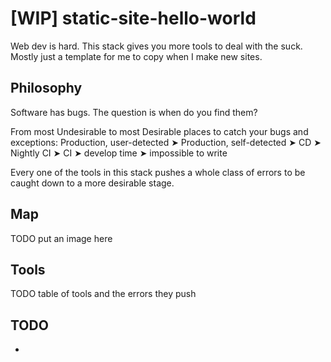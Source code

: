 # [WIP] static-site-hello-world
Web dev is hard. This stack gives you more tools to deal with the suck. Mostly just a template for me to copy when I make new sites.

## Philosophy
Software has bugs. The question is when do you find them?

From most Undesirable to most Desirable places to catch your bugs and exceptions:
Production, user-detected ➤ Production, self-detected ➤ CD ➤ Nightly CI ➤ CI ➤ develop time ➤ impossible to write

Every one of the tools in this stack pushes a whole class of errors to be caught down to a more desirable stage.

## Map
TODO put an image here

## Tools
TODO table of tools and the errors they push

## TODO
- 
